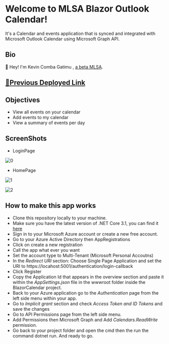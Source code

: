 # Welcome to MLSA Blazor Outlook Calendar!
It's a Calendar and events application that is synced and integrated with Microsoft Outlook Calendar using Microsoft Graph API.
## Bio
👋 Hey! I'm Kevin Comba Gatimu , [a beta MLSA](https://studentambassadors.microsoft.com/en-US/studentambassadors/profile/b81411c3-fbca-4a78-86c3-e7360f946b7f).
## [🔗Previous Deployed Link](https://blazorhosting.z13.web.core.windows.net/)
## Objectives
- View all events on your calendar
- Add events to my calendar
- View a summary of events per day

## ScreenShots
- LoginPage

![0](https://user-images.githubusercontent.com/57180726/222939196-9cf02eb5-1c05-406e-b335-eb705db58d28.PNG)

- HomePage

![1](https://user-images.githubusercontent.com/57180726/222939205-d6365220-fbe8-4aa7-9a40-3dc383328bc4.PNG)

![2](https://user-images.githubusercontent.com/57180726/222939220-722b0366-e47e-4c9c-8a2d-d262fc63a7b2.PNG)


## How to make this app works

 - Clone this repository locally to your machine.
 - Make sure you have the latest version of .NET Core 3.1, you can find it [here](https://dotnet.microsoft.com/download) 
 - Sign in to your Microsoft Azure account or create a new free account.
 - Go to your Azure Active Directory then AppRegistrations 
 - Click on create a new registration
 - Call the app what ever you want 
 - Set the account type to Multi-Tenant (Microsoft Personal Accoutns)
 - In the  *Redirect URI*  section: Choose Single Page Application and set the URI to https://locahost:5001/authentication/login-callback
 - Click Register
 - Copy the Application Id that appears in the overview section and paste it within the *AppSettings.json* file in the wwwroot folder inside the BlazorCalendar project.
 - Back to your Azure application go to the *Authentication* page from the left side menu within your app.
 - Go to *Implicit grant* section and check *Access Token and ID Tokens* and save the changes 
 - Go to API Permissions page from the left side menu.
 - Add Permissions then Microsoft Graph and Add *Calendars.ReadWrite* permission.
 - Go back to your project folder and open the cmd then the run the command dotnet run. 
 And ready to go.



